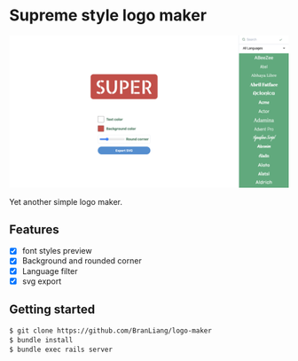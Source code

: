 # Supreme style logo maker

<p align="center"> 
<img src="https://github.com/BranLiang/logo-maker/blob/master/preview.png">
</p>

Yet another simple logo maker.

## Features

- [x] font styles preview
- [x] Background and rounded corner
- [x] Language filter 
- [x] svg export

## Getting started

```bash
$ git clone https://github.com/BranLiang/logo-maker
$ bundle install
$ bundle exec rails server
```

